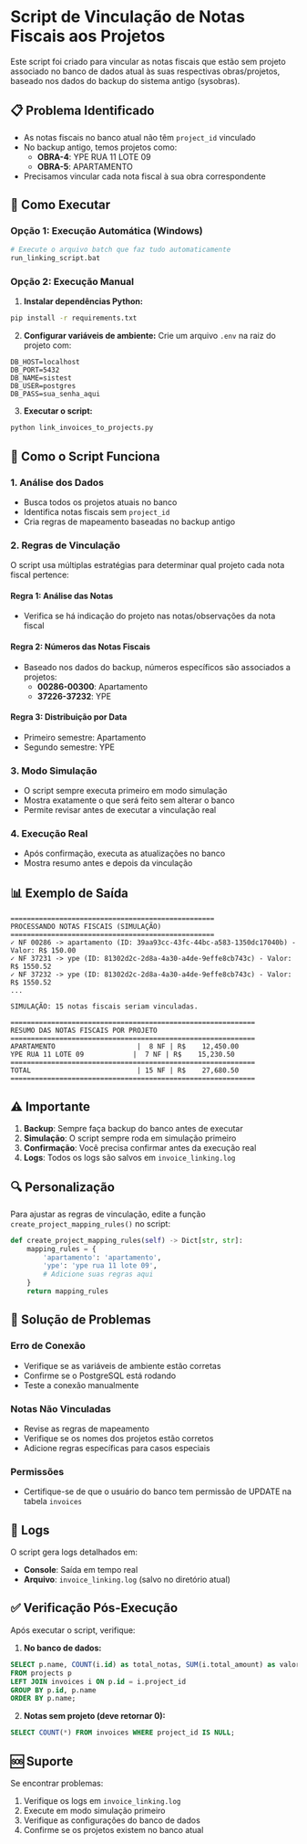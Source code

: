# Script de Vinculação de Notas Fiscais aos Projetos

Este script foi criado para vincular as notas fiscais que estão sem projeto associado no banco de dados atual às suas respectivas obras/projetos, baseado nos dados do backup do sistema antigo (sysobras).

## 📋 Problema Identificado

- As notas fiscais no banco atual não têm `project_id` vinculado
- No backup antigo, temos projetos como:
  - **OBRA-4**: YPE RUA 11 LOTE 09
  - **OBRA-5**: APARTAMENTO
- Precisamos vincular cada nota fiscal à sua obra correspondente

## 🚀 Como Executar

### Opção 1: Execução Automática (Windows)
```bash
# Execute o arquivo batch que faz tudo automaticamente
run_linking_script.bat
```

### Opção 2: Execução Manual

1. **Instalar dependências Python:**
```bash
pip install -r requirements.txt
```

2. **Configurar variáveis de ambiente:**
Crie um arquivo `.env` na raiz do projeto com:
```env
DB_HOST=localhost
DB_PORT=5432
DB_NAME=sistest
DB_USER=postgres
DB_PASS=sua_senha_aqui
```

3. **Executar o script:**
```bash
python link_invoices_to_projects.py
```

## 🔧 Como o Script Funciona

### 1. Análise dos Dados
- Busca todos os projetos atuais no banco
- Identifica notas fiscais sem `project_id`
- Cria regras de mapeamento baseadas no backup antigo

### 2. Regras de Vinculação
O script usa múltiplas estratégias para determinar qual projeto cada nota fiscal pertence:

#### Regra 1: Análise das Notas
- Verifica se há indicação do projeto nas notas/observações da nota fiscal

#### Regra 2: Números das Notas Fiscais
- Baseado nos dados do backup, números específicos são associados a projetos:
  - **00286-00300**: Apartamento
  - **37226-37232**: YPE

#### Regra 3: Distribuição por Data
- Primeiro semestre: Apartamento
- Segundo semestre: YPE

### 3. Modo Simulação
- O script sempre executa primeiro em modo simulação
- Mostra exatamente o que será feito sem alterar o banco
- Permite revisar antes de executar a vinculação real

### 4. Execução Real
- Após confirmação, executa as atualizações no banco
- Mostra resumo antes e depois da vinculação

## 📊 Exemplo de Saída

```
==================================================
PROCESSANDO NOTAS FISCAIS (SIMULAÇÃO)
==================================================
✓ NF 00286 -> apartamento (ID: 39aa93cc-43fc-44bc-a583-1350dc17040b) - Valor: R$ 150.00
✓ NF 37231 -> ype (ID: 81302d2c-2d8a-4a30-a4de-9effe8cb743c) - Valor: R$ 1550.52
✓ NF 37232 -> ype (ID: 81302d2c-2d8a-4a30-a4de-9effe8cb743c) - Valor: R$ 1550.52
...

SIMULAÇÃO: 15 notas fiscais seriam vinculadas.

============================================================
RESUMO DAS NOTAS FISCAIS POR PROJETO
============================================================
APARTAMENTO                    |  8 NF | R$    12,450.00
YPE RUA 11 LOTE 09            |  7 NF | R$    15,230.50
============================================================
TOTAL                          | 15 NF | R$    27,680.50
============================================================
```

## ⚠️ Importante

1. **Backup**: Sempre faça backup do banco antes de executar
2. **Simulação**: O script sempre roda em simulação primeiro
3. **Confirmação**: Você precisa confirmar antes da execução real
4. **Logs**: Todos os logs são salvos em `invoice_linking.log`

## 🔍 Personalização

Para ajustar as regras de vinculação, edite a função `create_project_mapping_rules()` no script:

```python
def create_project_mapping_rules(self) -> Dict[str, str]:
    mapping_rules = {
        'apartamento': 'apartamento',
        'ype': 'ype rua 11 lote 09',
        # Adicione suas regras aqui
    }
    return mapping_rules
```

## 🐛 Solução de Problemas

### Erro de Conexão
- Verifique se as variáveis de ambiente estão corretas
- Confirme se o PostgreSQL está rodando
- Teste a conexão manualmente

### Notas Não Vinculadas
- Revise as regras de mapeamento
- Verifique se os nomes dos projetos estão corretos
- Adicione regras específicas para casos especiais

### Permissões
- Certifique-se de que o usuário do banco tem permissão de UPDATE na tabela `invoices`

## 📝 Logs

O script gera logs detalhados em:
- **Console**: Saída em tempo real
- **Arquivo**: `invoice_linking.log` (salvo no diretório atual)

## ✅ Verificação Pós-Execução

Após executar o script, verifique:

1. **No banco de dados:**
```sql
SELECT p.name, COUNT(i.id) as total_notas, SUM(i.total_amount) as valor_total
FROM projects p
LEFT JOIN invoices i ON p.id = i.project_id
GROUP BY p.id, p.name
ORDER BY p.name;
```

2. **Notas sem projeto (deve retornar 0):**
```sql
SELECT COUNT(*) FROM invoices WHERE project_id IS NULL;
```

## 🆘 Suporte

Se encontrar problemas:
1. Verifique os logs em `invoice_linking.log`
2. Execute em modo simulação primeiro
3. Verifique as configurações do banco de dados
4. Confirme se os projetos existem no banco atual
